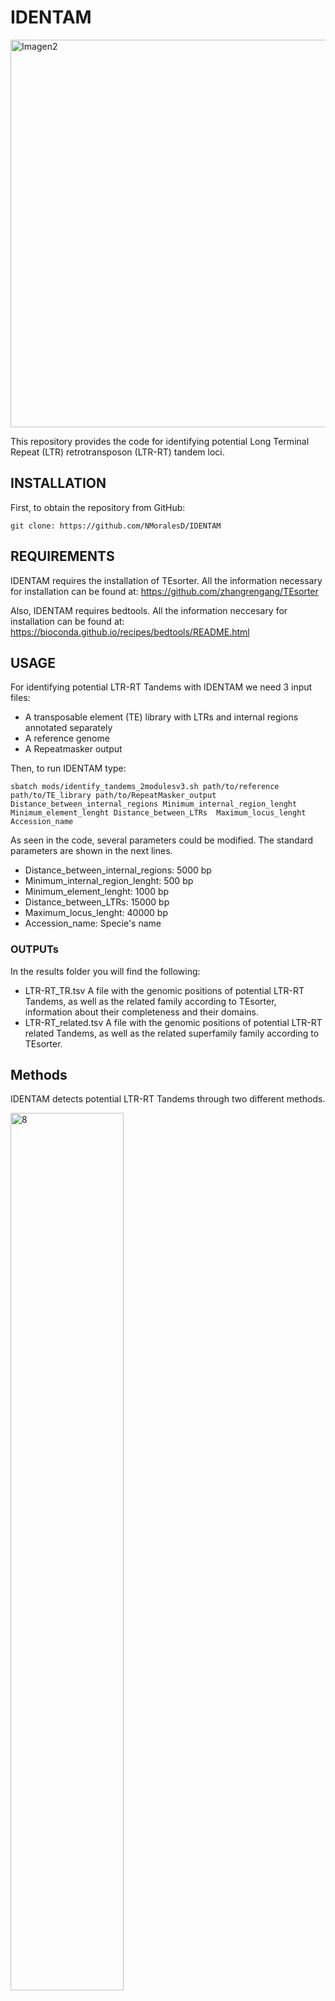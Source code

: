 # **IDENTAM**
<img width="620" alt="Imagen2" src="https://github.com/NMoralesD/IDENTAM/assets/173355210/48db2ba0-bd9b-40eb-8b98-f1c5a34a1f0d">

This repository provides the code for identifying potential Long Terminal Repeat (LTR) retrotransposon (LTR-RT) tandem loci.

## INSTALLATION
First, to obtain the repository from GitHub:

```git clone: https://github.com/NMoralesD/IDENTAM```


## REQUIREMENTS
IDENTAM requires the installation of TEsorter. 
All the information necessary for installation can be found at: https://github.com/zhangrengang/TEsorter

Also, IDENTAM requires bedtools. 
All the information neccesary for installation can be found at: https://bioconda.github.io/recipes/bedtools/README.html

## USAGE
For identifying potential LTR-RT Tandems with IDENTAM we need 3 input files:  
- A transposable element (TE) library with LTRs and internal regions annotated separately
- A reference genome
- A Repeatmasker output 

Then, to run IDENTAM type: 


```sbatch mods/identify_tandems_2modulesv3.sh path/to/reference path/to/TE_library path/to/RepeatMasker_output Distance_between_internal_regions Minimum_internal_region_lenght Minimum_element_lenght Distance_between_LTRs  Maximum_locus_lenght Accession_name```

As seen in the code, several parameters could be modified. The standard parameters are shown in the next lines. 
- Distance_between_internal_regions: 5000 bp
- Minimum_internal_region_lenght: 500 bp
- Minimum_element_lenght: 1000 bp
- Distance_between_LTRs: 15000 bp
- Maximum_locus_lenght: 40000 bp
- Accession_name: Specie's name 

### OUTPUTs
In the results folder you will find the following: 
+ LTR-RT_TR.tsv  A file with the genomic positions of potential LTR-RT Tandems, as well as the related family according to TEsorter, information about their completeness and their domains.
+ LTR-RT_related.tsv  A file with the genomic positions of potential LTR-RT related Tandems, as well as the related superfamily family according to TEsorter.

## Methods
IDENTAM detects potential LTR-RT Tandems through two different methods. 

<img src="https://github.com/NMoralesD/IDENTAM/assets/173355210/07552642-df4f-4e63-a496-d4eed9a679f1" alt="8" style="width:60%; height:auto;">

### METHOD 1 
It detects two close (≤ 5Kb) internal LTR-RT regions from the same family. Then, it checks for surrounding LTRs and creates a bed file with potential LTR-RT Tandems.
### METHOD 2
It detects three close LTRs from the same family. Then, it checks if there are internal LTR-RT regions from the same family between the LTRs and creates a bed file with potential LTR-RT Tandems.









